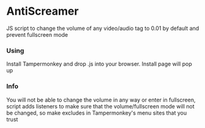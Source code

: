# AntiScreamer
JS script to change the volume of any video/audio tag to 0.01 by default and prevent fullscreen mode
### Using
Install Tampermonkey and drop .js into your browser. Install page will pop up
### Info
You will not be able to change the volume in any way or enter in fullscreen, script adds listeners to make sure that the volume/fullscreen mode will not be changed, so make excludes in Tampermonkey's menu sites that you trust
